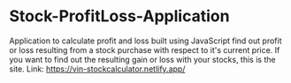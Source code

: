 # Stock-ProfitLoss-Application
Application to calculate profit and loss built using JavaScript find out profit or loss resulting from a stock purchase with respect to it's current price. If you want to find out the resulting gain or loss  with your stocks, this is the site.
Link: https://vin-stockcalculator.netlify.app/

